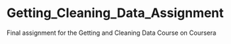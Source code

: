 # Getting_Cleaning_Data_Assignment
Final assignment for the Getting and Cleaning Data Course on Coursera 
